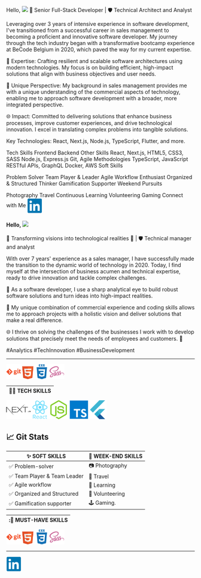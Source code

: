 

Hello, <img src="https://raw.githubusercontent.com/MartinHeinz/MartinHeinz/master/wave.gif" width="30px">
🚀 Senior Full-Stack Developer | 🛡️ Technical Architect and Analyst

Leveraging over 3 years of intensive experience in software development, I've transitioned from a successful career in sales management to becoming a proficient and innovative software developer. My journey through the tech industry began with a transformative bootcamp experience at BeCode Belgium in 2020, which paved the way for my current expertise.

🔬 Expertise: Crafting resilient and scalable software architectures using modern technologies. My focus is on building efficient, high-impact solutions that align with business objectives and user needs.

🏦 Unique Perspective: My background in sales management provides me with a unique understanding of the commercial aspects of technology, enabling me to approach software development with a broader, more integrated perspective.

🌐 Impact: Committed to delivering solutions that enhance business processes, improve customer experiences, and drive technological innovation. I excel in translating complex problems into tangible solutions.

Key Technologies: React, Next.js, Node.js, TypeScript, Flutter, and more.

Tech Skills
Frontend	Backend	Other Skills
React, Next.js, HTML5, CSS3, SASS	Node.js, Express.js	Git, Agile Methodologies
TypeScript, JavaScript	RESTful APIs, GraphQL	Docker, AWS
Soft Skills
 
Problem Solver
Team Player & Leader
Agile Workflow Enthusiast
Organized & Structured Thinker
Gamification Supporter
Weekend Pursuits
 
Photography
Travel
Continuous Learning
Volunteering
Gaming
Connect with Me
<img align="center" src="https://github.com/devicons/devicon/blob/master/icons/linkedin/linkedin-original.svg" alt="linkedin.com/in/nicolas-denoel" width="40" height="40" />




#### Hello,  <img src="https://raw.githubusercontent.com/MartinHeinz/MartinHeinz/master/wave.gif" width="30px"> 

🚀 Transforming visions into technological realities 🌟 | 🛡️ Technical manager and analyst 

With over 7 years' experience as a sales manager, I have successfully made the transition to the dynamic world of technology in 2020. Today, I find myself at the intersection of business acumen and technical expertise, ready to drive innovation and tackle complex challenges.

🔬 As a software developer, I use a sharp analytical eye to build robust software solutions and turn ideas into high-impact realities. 

🏦 My unique combination of commercial experience and coding skills allows me to approach projects with a holistic vision and deliver solutions that make a real difference.

🌐 I thrive on solving the challenges of the businesses I work with to develop solutions that precisely meet the needs of employees and customers. 💪

 #Analytics #TechInnovation #BusinessDevelopment

---

<img src="https://github.com/devicons/devicon/blob/master/icons/git/git-plain-wordmark.svg" alt="CSS" width="40" height="40"/><img src="https://github.com/devicons/devicon/blob/master/icons/html5/html5-original.svg" alt="HTML" width="35" height="35"/><img src="https://github.com/devicons/devicon/blob/master/icons/css3/css3-plain-wordmark.svg" alt="CSS" width="40" height="40"/><img src="https://github.com/devicons/devicon/blob/master/icons/sass/sass-original.svg" alt="CSS" width="40" height="40"/>

| :man_technologist: TECH SKILLS                                                     |                        
|------------------------------------------------------------------------------------|
<img src="https://github.com/devicons/devicon/blob/master/icons/nextjs/nextjs-original-wordmark.svg" alt="NextJS" width="65" height="50"/><img src="https://github.com/devicons/devicon/blob/master/icons/react/react-original-wordmark.svg" alt="React" width="50" height="50"/><img src="https://github.com/devicons/devicon/blob/master/icons/nodejs/nodejs-original.svg" alt="NodeJS" width="50" height="50"/> <img src="https://github.com/devicons/devicon/blob/master/icons/typescript/typescript-plain.svg" alt="TypeScript" width="50" height="50"/><img src="https://github.com/devicons/devicon/blob/master/icons/flutter/flutter-original.svg" alt="Flutter" width="50" height="50"/> 

## &#x1f4c8; Git Stats

|  :sparkles: SOFT SKILLS                        |  :deciduous_tree: WEEK-END SKILLS |
|------------------------------------------------|-----------------------------------|
| :white_check_mark: Problem-solver              | :camera: Photography              |
| :white_check_mark: Team Player & Team Leader   | :sunrise_over_mountains: Travel   |
| :white_check_mark: Agile workflow              | :book: Learning                   |
| :white_check_mark: Organized and Structured    | :open_hands: Volunteering         |
| :white_check_mark: Gamification supporter      | :joystick: Gaming.                |

| ::triangular_ruler: MUST-HAVE SKILLS                                               |                        
|------------------------------------------------------------------------------------|

<img src="https://github.com/devicons/devicon/blob/master/icons/git/git-plain-wordmark.svg" alt="CSS" width="40" height="40"/><img src="https://github.com/devicons/devicon/blob/master/icons/html5/html5-original.svg" alt="HTML" width="35" height="35"/><img src="https://github.com/devicons/devicon/blob/master/icons/css3/css3-plain-wordmark.svg" alt="CSS" width="40" height="40"/><img src="https://github.com/devicons/devicon/blob/master/icons/sass/sass-original.svg" alt="CSS" width="40" height="40"/>

---

<a href="https://linkedin.com/in/nicolas-denoel">
  <img align="center" src="https://github.com/devicons/devicon/blob/master/icons/linkedin/linkedin-original.svg" alt="linkedin.com/in/nicolas-denoel" width="40" height="40" />
</a> 

